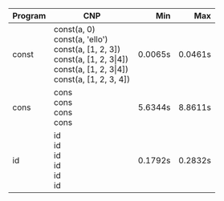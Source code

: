 Program | CNP | Min | Max
--- | --- | ---: | ---:
const | const(a, 0)<br/>const(a, 'ello')<br/>const(a, [1, 2, 3])<br/>const(a, [1, 2, 3\|4])<br/>const(a, [1, 2, 3\|4])<br/>const(a, [1, 2, 3, 4]) | 0.0065s | 0.0461s
cons | cons<br/>cons<br/>cons<br/>cons | 5.6344s | 8.8611s
id | id<br/>id<br/>id<br/>id<br/>id<br/>id | 0.1792s | 0.2832s

